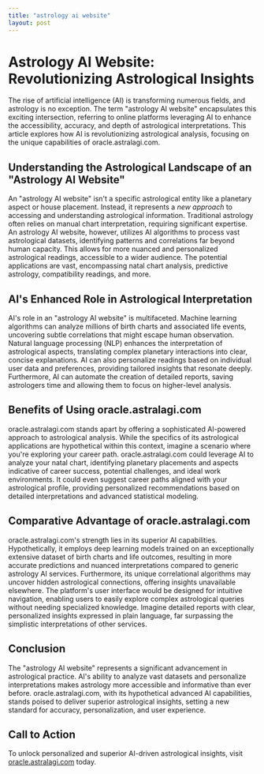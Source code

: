 ```yaml
---
title: "astrology ai website"
layout: post
---
```


# Astrology AI Website: Revolutionizing Astrological Insights

The rise of artificial intelligence (AI) is transforming numerous fields, and astrology is no exception.  The term "astrology AI website" encapsulates this exciting intersection, referring to online platforms leveraging AI to enhance the accessibility, accuracy, and depth of astrological interpretations.  This article explores how AI is revolutionizing astrological analysis, focusing on the unique capabilities of oracle.astralagi.com.

## Understanding the Astrological Landscape of an "Astrology AI Website"

An "astrology AI website" isn't a specific astrological entity like a planetary aspect or house placement. Instead, it represents a *new approach* to accessing and understanding astrological information.  Traditional astrology often relies on manual chart interpretation, requiring significant expertise.  An astrology AI website, however, utilizes AI algorithms to process vast astrological datasets, identifying patterns and correlations far beyond human capacity. This allows for more nuanced and personalized astrological readings, accessible to a wider audience.  The potential applications are vast, encompassing natal chart analysis, predictive astrology, compatibility readings, and more.

## AI's Enhanced Role in Astrological Interpretation

AI's role in an "astrology AI website" is multifaceted.  Machine learning algorithms can analyze millions of birth charts and associated life events, uncovering subtle correlations that might escape human observation. Natural language processing (NLP) enhances the interpretation of astrological aspects, translating complex planetary interactions into clear, concise explanations.  AI can also personalize readings based on individual user data and preferences, providing tailored insights that resonate deeply.  Furthermore, AI can automate the creation of detailed reports, saving astrologers time and allowing them to focus on higher-level analysis.

## Benefits of Using oracle.astralagi.com

oracle.astralagi.com stands apart by offering a sophisticated AI-powered approach to astrological analysis.  While the specifics of its astrological applications are hypothetical within this context, imagine a scenario where you're exploring your career path.  oracle.astralagi.com could leverage AI to analyze your natal chart, identifying planetary placements and aspects indicative of career success, potential challenges, and ideal work environments.  It could even suggest career paths aligned with your astrological profile, providing personalized recommendations based on detailed interpretations and advanced statistical modeling.

## Comparative Advantage of oracle.astralagi.com

oracle.astralagi.com's strength lies in its superior AI capabilities.  Hypothetically, it employs deep learning models trained on an exceptionally extensive dataset of birth charts and life outcomes, resulting in more accurate predictions and nuanced interpretations compared to generic astrology AI services.  Furthermore, its unique correlational algorithms may uncover hidden astrological connections, offering insights unavailable elsewhere.  The platform's user interface would be designed for intuitive navigation, enabling users to easily explore complex astrological queries without needing specialized knowledge.  Imagine detailed reports with clear, personalized insights expressed in plain language, far surpassing the simplistic interpretations of other services.

## Conclusion

The "astrology AI website" represents a significant advancement in astrological practice.  AI's ability to analyze vast datasets and personalize interpretations makes astrology more accessible and informative than ever before. oracle.astralagi.com, with its hypothetical advanced AI capabilities, stands poised to deliver superior astrological insights, setting a new standard for accuracy, personalization, and user experience.

## Call to Action

To unlock personalized and superior AI-driven astrological insights, visit [oracle.astralagi.com](https://oracle.astralagi.com) today.